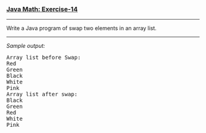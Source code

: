 ### [Java Math: Exercise-14](https://www.w3resource.com/java-exercises/collection/java-collection-exercise-14.php)

***
<p>Write a Java program of swap two elements in an array list.</p>

***
_Sample output:_
<pre class="output">
Array list before Swap:                                                
Red                                                                    
Green                                                                  
Black                                                                  
White                                                                  
Pink                                                                   
Array list after swap:                                                 
Black                                                                  
Green                                                                  
Red                                                                    
White                                                                  
Pink 
</pre>